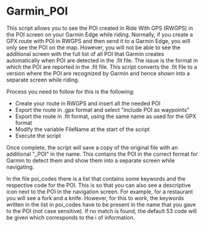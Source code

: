 # Garmin_POI

This script allows you to see the POI created in Ride With GPS (RWGPS) in the POI screen on your Garmin Edge while riding. Normally, if you create a GPX route with POI in RWGPS and then send it to a Garmin Edge, you will only see the POI on the map. However, you will not be able to see the additional screen with the full list of all POI that Garmin creates automatically when POI are detected in the .fit file. The issue is the format in which the POI are reported in the .fit file. This script converts the .fit file to a version where the POI are recognized by Garmin and hence shown into a separate screen while riding.

Process you need to follow for this is the following:
 - Create your route in RWGPS and insert all the needed POI
 - Export the route in .gpx format and select "include POI as waypoints"
 - Export the route in .fit format, using the same name as used for the GPX format
 - Modify the variable FileName at the start of the script
 - Execute the script

Once complete, the script will save a copy of the original file with an additional "_POI" in the name. This contains the POI in the correct format for Garmin to detect them and show them into a separate screen while navigating.

In the file poi_codes there is a list that contains some keywords and the respective code for the POI. This is so that you can also see a descriptive icon next to the POI in the navigation screen. For example, for a restaurant you will see a fork and a knife. However, for this to work, the keywords written in the list in poi_codes have to be present in the name that you gave to the POI (not case sensitive). If no match is found, the default 53 code will be given which corresponds to the i of information.
